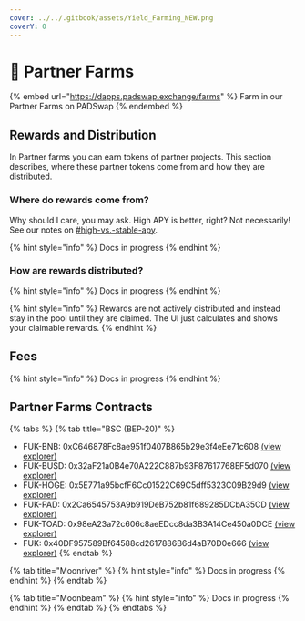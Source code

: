 ```yaml
---
cover: ../../.gitbook/assets/Yield_Farming_NEW.png
coverY: 0
---
```


# 🤝 Partner Farms

{% embed url="https://dapps.padswap.exchange/farms" %}
Farm in our Partner Farms on PADSwap
{% endembed %}

## Rewards and Distribution

In Partner farms you can earn tokens of partner projects. This section describes, where these partner tokens come from and how they are distributed.

### Where do rewards come from?

Why should I care, you may ask. High APY is better, right? Not necessarily! See our notes on [#high-vs.-stable-apy](./#high-vs.-stable-apy "mention").

{% hint style="info" %}
Docs in progress
{% endhint %}

### How are rewards distributed?

{% hint style="info" %}
Docs in progress
{% endhint %}

{% hint style="info" %}
Rewards are not actively distributed and instead stay in the pool until they are claimed. The UI just calculates and shows your claimable rewards.
{% endhint %}

## Fees

{% hint style="info" %}
Docs in progress
{% endhint %}

## Partner Farms Contracts

{% tabs %}
{% tab title="BSC (BEP-20)" %}
* FUK-BNB:	0xC646878Fc8ae951f0407B865b29e3f4eEe71c608 [(view explorer)](https://bscscan.com/address/0xC646878Fc8ae951f0407B865b29e3f4eEe71c608)
* FUK-BUSD:	0x32aF21a0B4e70A222C887b93F87617768EF5d070 [(view explorer)](https://bscscan.com/address/0x32aF21a0B4e70A222C887b93F87617768EF5d070)
* FUK-HOGE:	0x5E771a95bcfF6Cc01522C69C5dff5323C09B29d9 [(view explorer)](https://bscscan.com/address/0x5E771a95bcfF6Cc01522C69C5dff5323C09B29d9)
* FUK-PAD:	0x2Ca6545753A9b919DeB752b81f689285DCbA35CD [(view explorer)](https://bscscan.com/address/0x2Ca6545753A9b919DeB752b81f689285DCbA35CD)
* FUK-TOAD:	0x98eA23a72c606c8aeEDcc8da3B3A14Ce450a0DCE [(view explorer)](https://bscscan.com/address/0x98eA23a72c606c8aeEDcc8da3B3A14Ce450a0DCE)
* FUK: 0x40DF957589Bf64588cd2617886B6d4aB70D0e666 [(view explorer)](https://bscscan.com/address/0x40DF957589Bf64588cd2617886B6d4aB70D0e666)
{% endtab %}

{% tab title="Moonriver" %}
{% hint style="info" %}
Docs in progress
{% endhint %}
{% endtab %}

{% tab title="Moonbeam" %}
{% hint style="info" %}
Docs in progress
{% endhint %}
{% endtab %}
{% endtabs %}
